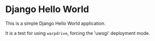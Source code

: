 # Django Hello World

This is a simple Django Hello World application.

It is a test for using ``warpdrive``, forcing the 'uwsgi' deployment mode.
